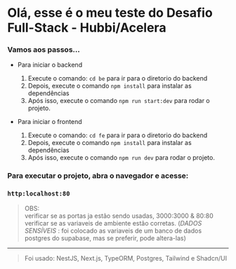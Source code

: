 # Olá, esse é o meu teste do Desafio Full-Stack - Hubbi/Acelera

### Vamos aos passos...

- Para iniciar o backend

  1.  Execute o comando: `cd be` para ir para o diretorio do backend
  2.  Depois, execute o comando `npm install` para instalar as dependências
  3.  Após isso, execute o comando `npm run start:dev` para rodar o projeto.

- Para iniciar o frontend

  1.  Execute o comando: `cd fe` para ir para o diretorio do backend
  2.  Depois, execute o comando `npm install` para instalar as dependências
  3.  Após isso, execute o comando `npm run dev` para rodar o projeto.

### Para executar o projeto, abra o navegador e acesse:

### `http:localhost:80`

> OBS: \
>  verificar se as portas ja estão sendo usadas, 3000:3000 & 80:80 \
>  verificar se as variaveis de ambiente estão corretas. (_DADOS SENSÍVEIS_ : foi colocado as variaveis de um banco de dados postgres do supabase, mas se preferir, pode altera-las)

---

> Foi usado: NestJS, Next.js, TypeORM, Postgres, Tailwind e Shadcn/UI
